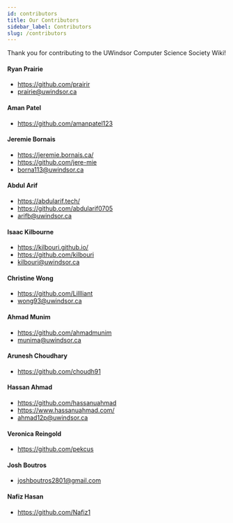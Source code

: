 ```yaml
---
id: contributors
title: Our Contributors
sidebar_label: Contributors
slug: /contributors
---
```


Thank you for contributing to the UWindsor Computer Science Society Wiki!

#### **Ryan Prairie**

-   https://github.com/prairir
-   prairie@uwindsor.ca

#### **Aman Patel**

-   https://github.com/amanpatel123

#### **Jeremie Bornais**

-   https://jeremie.bornais.ca/
-   https://github.com/jere-mie
-   borna113@uwindsor.ca

#### **Abdul Arif**

-   https://abdularif.tech/
-   https://github.com/abdularif0705
-   arifb@uwindsor.ca

#### **Isaac Kilbourne**

-   https://kilbouri.github.io/
-   https://github.com/kilbouri
-   kilbouri@uwindsor.ca

#### **Christine Wong**

-   https://github.com/Lillliant
-   wong93@uwindsor.ca

#### **Ahmad Munim**

-   https://github.com/ahmadmunim
-   munima@uwindsor.ca

#### **Arunesh Choudhary**

-   https://github.com/choudh91

#### **Hassan Ahmad**

-   https://github.com/hassanuahmad
-   https://www.hassanuahmad.com/
-   ahmad12p@uwindsor.ca

#### **Veronica Reingold**

-   https://github.com/pekcus

#### **Josh Boutros**

-   joshboutros2801@gmail.com

#### **Nafiz Hasan**

-   https://github.com/Nafiz1
